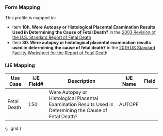 ### Form Mapping
This profile is mapped to:
 * Item **18h. Were Autopsy or Histological Placental Examination Results Used in Determining the Cause of Fetal Death?** in the [2003 Revision of the U.S. Standard Report of Fetal Death](https://www.cdc.gov/nchs/data/dvs/FDEATH11-03finalACC.pdf)
 * Item **30. Were autopsy or histological placental examination results used in determining the cause of fetal death?** in the [2019 US Standard Facility Worksheet for the Report of Fetal Death](https://www.cdc.gov/nchs/data/dvs/fetal-death-facility-worksheet-2019-508.pdf)

### IJE Mapping

| **Use Case** | **IJE Field#** | **Description** | **IJE Name** | **Field** |
| ------------ | -------------- | --------------- | ------------ | --------- |
| Fetal Death | 150 | Were Autopsy or Histological Placental Examination Results Used in Determining the Cause of Fetal Death? | AUTOPF |  |
{: .grid }
